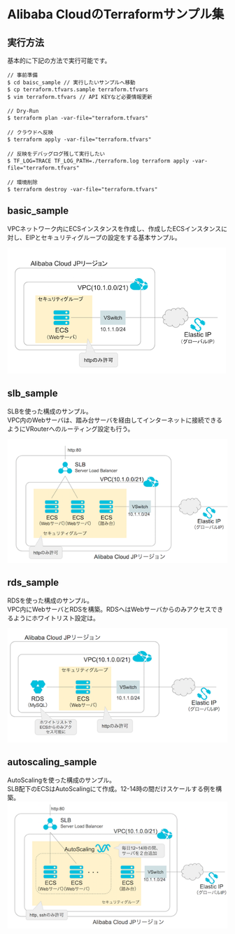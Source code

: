 # Alibaba CloudのTerraformサンプル集
## 実行方法
基本的に下記の方法で実行可能です。
```
// 事前準備
$ cd baisc_sample // 実行したいサンプルへ移動
$ cp terraform.tfvars.sample terraform.tfvars
$ vim terraform.tfvars // API KEYなど必要情報更新

// Dry-Run
$ terraform plan -var-file="terraform.tfvars"

// クラウドへ反映
$ terraform apply -var-file="terraform.tfvars"

// 反映をデバッグログ残して実行したい
$ TF_LOG=TRACE TF_LOG_PATH=./terraform.log terraform apply -var-file="terraform.tfvars"

// 環境削除
$ terraform destroy -var-file="terraform.tfvars"
```

## basic_sample
VPCネットワーク内にECSインスタンスを作成し、作成したECSインスタンスに対し、EIPとセキュリティグループの設定をする基本サンプル。

![basic_sample](image/architecture_basic_sample.png)

## slb_sample
SLBを使った構成のサンプル。  
VPC内のWebサーバは、踏み台サーバを経由してインターネットに接続できるようにVRouterへのルーティング設定も行う。

![slb_sample](image/architecture_slb_sample.png)

## rds_sample
RDSを使った構成のサンプル。  
VPC内にWebサーバとRDSを構築。RDSへはWebサーバからのみアクセスできるようにホワイトリスト設定は。

![rds_sample](image/architecture_rds_sample.png)

## autoscaling_sample
AutoScalingを使った構成のサンプル。  
SLB配下のECSはAutoScalingにて作成。12-14時の間だけスケールする例を構築。
![autoscaling_sample](image/architecture_autoscaling_sample.png)
